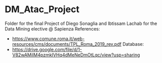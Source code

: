# DM_Atac_Project
Folder for the final Project of Diego Sonaglia and Ibtissam Lachab for the Data Mining elective @ Sapienza
References: 
- https://www.comune.roma.it/web-resources/cms/documents/TPL_Roma_2019_rev.pdf
Database:
- https://drive.google.com/file/d/1-V82wAMiIM4pzmkIVHq4dMeNeDmOtLqc/view?usp=sharing
